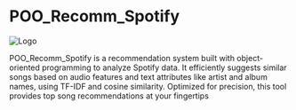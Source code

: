 # POO_Recomm_Spotify

![Logo](https://vive.happytowncr.com/wp-content/uploads/2022/06/listen-on-spotify1-1.png)

POO_Recomm_Spotify is a recommendation system built with object-oriented programming to analyze Spotify data. It efficiently suggests similar songs based on audio features and text attributes like artist and album names, using TF-IDF and cosine similarity. Optimized for precision, this tool provides top song recommendations at your fingertips
